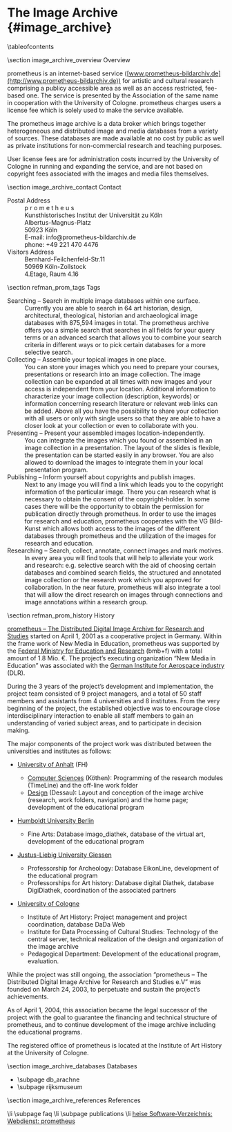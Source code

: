 
The Image Archive    {#image_archive}
=================

\tableofcontents

\section image_archive_overview Overview

prometheus is an internet-based service ([www.prometheus-bildarchiv.de](http://www.prometheus-bildarchiv.de)) for artistic and cultural research comprising a publicy accessible area as well as an access restricted, fee-based one. The service is presented by the Association of the same name in cooperation with the University of Cologne. prometheus charges users a license fee which is solely used to make the service available.

The prometheus image archive is a data broker which brings together heterogeneous and distributed image and media databases from a variety of sources. These databases are made available at no cost by public as well as private institutions for non-commercial research and teaching purposes.

User license fees are for administration costs incurred by the University of Cologne in running and expanding the service, and are not based on copyright fees associated with the images and media files themselves.

\section image_archive_contact Contact

<dl>

  <dt>Postal Address</dt>
    <dd>p r o m e t h e u s <br> Kunsthistorisches Institut der Universität zu Köln <br> Albertus-Magnus-Platz <br> 50923 Köln <br> E-mail: info@prometheus-bildarchiv.de <br> phone: +49 221 470 4476</dd>

  <dt>Visitors Address</dt>
    <dd>Bernhard-Feilchenfeld-Str.11 <br> 50969 Köln-Zollstock <br> 4.Etage, Raum 4.16 </dd>

</dl>

\section refman_prom_tags Tags

<dl>
  <dt>Searching – Search in multiple image databases within one surface.</dt>
  <dd>Currently you are able to search in 64 art historian, design, architectural, theological, historian and archaeological image databases with 875,594 images in total. The prometheus archive offers you a simple search that searches in all fields for your query terms or an advanced search that allows you to combine your search criteria in different ways or to pick certain databases for a more selective search.</dd>

  <dt>Collecting – Assemble your topical images in one place.</dt>
  <dd>You can store your images which you need to prepare your courses, presentations or research into an image collection. The image collection can be expanded at all times with new images and your access is independent from your location. Additional information to characterize your image collection (description, keywords) or information concerning research literature or relevant web links can be added. Above all you have the possibility to share your collection with all users or only with single users so that they are able to have a closer look at your collection or even to collaborate with you.</dd>

  <dt>Presenting – Present your assembled images location-independently.</dt>
  <dd>You can integrate the images which you found or assembled in an image collection in a presentation. The layout of the slides is flexible, the presentation can be started easily in any browser. You are also allowed to download the images to integrate them in your local presentation program.</dd>

  <dt>Publishing – Inform yourself about copyrights and publish images.</dt>
  <dd>Next to any image you will find a link which leads you to the copyright information of the particular image. There you can research what is necessary to obtain the consent of the copyright-holder. In some cases there will be the opportunity to obtain the permission for publication directly through prometheus. In order to use the images for research and education, prometheus cooperates with the VG Bild-Kunst which allows both access to the images of the different databases through prometheus and the utilization of the images for research and education.</dd>

  <dt>Researching – Search, collect, annotate, connect images and mark motives.</dt>
  <dd>In every area you will find tools that will help to alleviate your work and research: e.g. selective search with the aid of choosing certain databases and combined search fields, the structured and annotated image collection or the research work which you approved for collaboration. In the near future, prometheus will also integrate a tool that will allow the direct research on images through connections and image annotations within a research group.</dd>
</dl>

  \section refman_prom_history History

[prometheus – The Distributed Digital Image Archive for Research and Studies](http://www.prometheus-bildarchiv.de) started on April 1, 2001 as a cooperative
project in Germany. Within the frame work of New Media in Education, prometheus
was supported by the [Federal Ministry for Education and
Research](http://www.bmbf.de) (bmb+f) with a total amount of 1.8 Mio. €. The project’s executing
organization “New Media in Education” was associated with the
[German Institute for Aerospace industry](http://www.dlr.de) (DLR).

During the 3 years of the project’s development and implementation, the project team consisted of 9 project managers, and a total of 50 staff members and assistants from 4 universities and 8 institutes. From the very beginning of the project, the established objective was to encourage close interdisciplinary interaction to enable all staff members to gain an understanding of varied subject areas, and to participate in decision making.

The major components of the project work was distributed between the universities and institutes as follows:

* [University of Anhalt](http://www.hs-anhalt.de) (FH)
  * [Computer Sciences](http://www.inf.hs-anhalt.de) (Köthen): Programming of the research modules (TimeLine) and the off-line work folder
  * [Design](http://www.design.hs-anhalt.de) (Dessau): Layout and conception of the image archive (research, work folders, navigation) and the home page; development of the educational program

* [Humboldt University Berlin](http://www.hu-berlin.de)
  * Fine Arts: Database imago_diathek, database of the virtual art, development of the educational program

* [Justus-Liebig University Giessen](http://www.uni-giessen.de)
  * Professorship for Archeology: Database EikonLine, development of the educational program
  * Professorships for Art history: Database digital Diathek, database DigiDiathek, coordination of the associated partners

* [University of Cologne](http://www.uni-koeln.de)
  * Institute of Art History: Project management and project coordination, database DaDa Web
  * Institute for Data Processing of Cultural Studies: Technology of the central server, technical realization of the design and organization of the image archive
  * Pedagogical Department: Development of the educational program, evaluation.

While the project was still ongoing, the association “prometheus – The Distributed Digital Image Archive for Research and Studies e.V” was founded on March 24, 2003, to perpetuate and sustain the project’s achievements.

As of April 1, 2004, this association became the legal successor of the project with the goal to guarantee the financing and technical structure of prometheus, and to continue development of the image archive including the educational programs.

The registered office of prometheus is located at the Institute of Art History at the University of Cologne.

\section image_archive_databases Databases

* \subpage db_arachne
* \subpage rijksmuseum

\section image_archive_references References

\li \subpage faq
\li \subpage publications
\li [heise Software-Verzeichnis: Webdienst: prometheus](http://www.heise.de/software/download/prometheus/55071)
